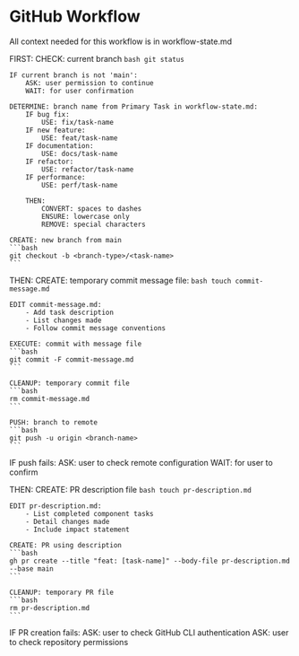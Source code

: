 # GitHub Workflow
All context needed for this workflow is in workflow-state.md

FIRST:
    CHECK: current branch
    ```bash
    git status
    ```

    IF current branch is not 'main':
        ASK: user permission to continue
        WAIT: for user confirmation

    DETERMINE: branch name from Primary Task in workflow-state.md:
        IF bug fix:
            USE: fix/task-name
        IF new feature:
            USE: feat/task-name
        IF documentation:
            USE: docs/task-name
        IF refactor:
            USE: refactor/task-name
        IF performance:
            USE: perf/task-name
        
        THEN:
            CONVERT: spaces to dashes
            ENSURE: lowercase only
            REMOVE: special characters

    CREATE: new branch from main
    ```bash
    git checkout -b <branch-type>/<task-name>
    ```

THEN:
    CREATE: temporary commit message file:
    ```bash
    touch commit-message.md
    ```
    
    EDIT commit-message.md:
        - Add task description
        - List changes made
        - Follow commit message conventions
    
    EXECUTE: commit with message file
    ```bash
    git commit -F commit-message.md
    ```

    CLEANUP: temporary commit file
    ```bash
    rm commit-message.md
    ```

    PUSH: branch to remote
    ```bash
    git push -u origin <branch-name>
    ```

IF push fails:
    ASK: user to check remote configuration
    WAIT: for user to confirm

THEN:
    CREATE: PR description file
    ```bash
    touch pr-description.md
    ```

    EDIT pr-description.md:
        - List completed component tasks
        - Detail changes made
        - Include impact statement

    CREATE: PR using description
    ```bash
    gh pr create --title "feat: [task-name]" --body-file pr-description.md --base main
    ```

    CLEANUP: temporary PR file
    ```bash
    rm pr-description.md
    ```

IF PR creation fails:
    ASK: user to check GitHub CLI authentication
    ASK: user to check repository permissions
